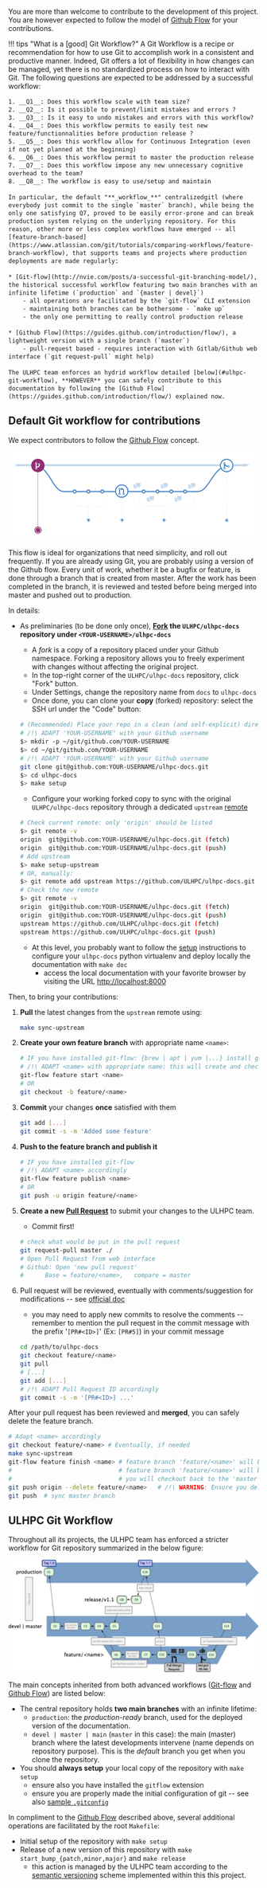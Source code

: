
You are more than welcome to contribute to the development of this project.
You are however expected to follow the model of [Github Flow](https://guides.github.com/introduction/flow/) for your contributions.

!!! tips "What is a [good] Git Workflow?"
    A Git Workflow is a recipe or recommendation for how to use Git to accomplish work in a consistent and productive manner. Indeed, Git offers a lot of flexibility in how changes can be managed, yet there is no standardized process on how to interact with Git. The following questions are expected to be addressed by a successful workflow:

    1. __Q1__: Does this workflow scale with team size?
    2. __Q2__: Is it possible to prevent/limit mistakes and errors ?
    3. __Q3__: Is it easy to undo mistakes and errors with this workflow?
    4. __Q4__: Does this workflow permits to easily test new feature/functionnalities before production release ?
    5. __Q5__: Does this workflow allow for Continuous Integration (even if not yet planned at the beginning)
    6. __Q6__: Does this workflow permit to master the production release
    7. __Q7__: Does this workflow impose any new unnecessary cognitive overhead to the team?
    8. __Q8__: The workflow is easy to use/setup and maintain

    In particular, the default "**_workflow_**" centralizedgitl (where everybody just commit to the single `master` branch), while being the only one satisfying Q7, proved to be easily error-prone and can break production system relying on the underlying repository. For this reason, other more or less complex workflows have emerged -- all [feature-branch-based](https://www.atlassian.com/git/tutorials/comparing-workflows/feature-branch-workflow), that supports teams and projects where production deployments are made regularly:

    * [Git-flow](http://nvie.com/posts/a-successful-git-branching-model/), the historical successful workflow featuring two main branches with an infinite lifetime (`production` and `{master | devel}`)
        - all operations are facilitated by the `git-flow` CLI extension
        - maintaining both branches can be bothersome - `make up`
        - the only one permitting to really control production release

    * [Github Flow](https://guides.github.com/introduction/flow/), a lightweight version with a single branch (`master`)
        - pull-request based - requires interaction with Gitlab/Github web interface (`git request-pull` might help)

    The ULHPC team enforces an hydrid workflow detailed [below](#ulhpc-git-workflow), **HOWEVER** you can safely contribute to this documentation by following the [Github Flow](https://guides.github.com/introduction/flow/) explained now.

## Default Git workflow for contributions

We expect contributors to follow the [Github Flow](https://guides.github.com/introduction/flow/) concept.

![](images/github_flow.png)

This flow is ideal for organizations that need simplicity, and roll out frequently. If you are already using Git, you are probably using a version of the Github flow. Every unit of work, whether it be a bugfix or feature, is done through a branch that is created from master. After the work has been completed in the branch, it is reviewed and tested before being merged into master and pushed out to production.

In details:

* As preliminaries (to be done only once),  __[Fork](https://docs.github.com/en/free-pro-team@latest/github/getting-started-with-github/fork-a-repo) the `ULHPC/ulhpc-docs` repository under `<YOUR-USERNAME>/ulhpc-docs`__
    - A _fork_ is a copy of a repository placed under your Github namespace. Forking a repository allows you to freely experiment with changes without affecting the original project.
    - In the top-right corner of the  `ULHPC/ulhpc-docs` repository, click "Fork" button.
    - Under Settings, change the repository name from `docs` to `ulhpc-docs`
    - Once done, you can clone your __copy__ (forked) repository: select the SSH url under the "Code" button:
    ```bash
    # (Recommended) Place your repo in a clean (and self-explicit) directory layout
    # /!\ ADAPT 'YOUR-USERNAME' with your Github username
    $> mkdir -p ~/git/github.com/YOUR-USERNAME
    $> cd ~/git/github.com/YOUR-USERNAME
    # /!\ ADAPT 'YOUR-USERNAME' with your Github username
    git clone git@github.com:YOUR-USERNAME/ulhpc-docs.git
    $> cd ulhpc-docs
    $> make setup
    ```
    - Configure your working forked copy to sync with the original `ULHPC/ulhpc-docs` repository through a dedicated `upstream` [remote](https://git-scm.com/docs/git-remote)
    ```bash
    # Check current remote: only 'origin' should be listed
    $> git remote -v
    origin  git@github.com:YOUR-USERNAME/ulhpc-docs.git (fetch)
    origin  git@github.com:YOUR-USERNAME/ulhpc-docs.git (push)
    # Add upstream
    $> make setup-upstream
    # OR, manually:
    $> git remote add upstream https://github.com/ULHPC/ulhpc-docs.git
    # Check the new remote
    $> git remote -v
    origin  git@github.com:YOUR-USERNAME/ulhpc-docs.git (fetch)
    origin  git@github.com:YOUR-USERNAME/ulhpc-docs.git (push)
    upstream https://github.com/ULHPC/ulhpc-docs.git (fetch)
    upstream https://github.com/ULHPC/ulhpc-docs.git (push)
    ```

    - At this level, you probably want to follow the [setup](../setup.md) instructions to configure your `ulhpc-docs` python virtualenv and deploy locally the documentation with `make doc`
        * access the local documentation with your favorite browser by visiting the URL <http://localhost:8000>

Then, to bring your contributions:

1. __Pull__ the latest changes from the `upstream` remote using:
   ```bash
   make sync-upstream
   ```
2. __Create your own feature branch__ with appropriate name `<name>`:
   ```bash
   # IF you have installed git-flow: {brew | apt | yum |...} install gitflow git-flow
   # /!\ ADAPT <name> with appropriate name: this will create and checkout to branch feature/<name>
   git-flow feature start <name>
   # OR
   git checkout -b feature/<name>
   ```
3. __Commit__ your changes **once** satisfied with them
   ```bash
   git add [...]
   git commit -s -m 'Added some feature'
   ```
4. __Push to the feature branch and publish it__
   ```bash
   # IF you have installed git-flow
   # /!\ ADAPT <name> accordingly
   git-flow feature publish <name>
   # OR
   git push -u origin feature/<name>
   ```
5. __Create a new [Pull Request](https://docs.github.com/en/free-pro-team@latest/github/collaborating-with-issues-and-pull-requests/creating-a-pull-request)__ to submit your changes to the ULHPC team.
   - Commit first!
   ```bash
   # check what would be put in the pull request
   git request-pull master ./
   # Open Pull Request from web interface
   # Github: Open 'new pull request'
   #      Base = feature/<name>,   compare = master
   ```

6. Pull request will be reviewed, eventually with comments/suggestion for modifications -- see [official doc](https://docs.github.com/en/free-pro-team@latest/github/collaborating-with-issues-and-pull-requests/incorporating-feedback-in-your-pull-request)
   - you may need to apply new commits to resolve the comments -- remember to mention the pull request in the commit message with the prefix  '`[PR#<ID>]`' (Ex: `[PR#5]`) in your commit message
   ```bash
   cd /path/to/ulhpc-docs
   git checkout feature/<name>
   git pull
   # [...]
   git add [...]
   # /!\ ADAPT Pull Request ID accordingly
   git commit -s -m '[PR#<ID>] ...'
   ```

After your pull request has been reviewed and __merged__, you can safely delete the feature branch.

```bash
# Adapt <name> accordingly
git checkout feature/<name> # Eventually, if needed
make sync-upstream
git-flow feature finish <name> # feature branch 'feature/<name>' will be merged into 'devel'
#                              # feature branch 'feature/<name>' will be locally deleted
#                              # you will checkout back to the 'master' branch
git push origin --delete feature/<name>   # /!\ WARNING: Ensure you delete the CORRECT remote branch
git push  # sync master branch
```

## ULHPC Git Workflow

Throughout all its projects, the ULHPC team has enforced a stricter workflow for Git repository summarized in the below figure:

![](images/gitflow.png)

The main concepts inherited from both advanced workflows ([Git-flow](http://nvie.com/posts/a-successful-git-branching-model/) and [Github Flow](https://guides.github.com/introduction/flow/)) are listed below:

* The central repository holds **two main branches** with an infinite lifetime:
    - `production`: the *production-ready* branch, used for the deployed version of the documentation.
    - `devel | master | main` (`master` in this case): the main (master) branch where the latest developments intervene (name depends on repository purpose). This is the *default* branch you get when you clone the repository.
* You should **always setup** your local copy of the repository with `make setup`
    - ensure also you have installed the `gitflow` extension
    - ensure you are properly made the initial configuration of git -- see also [sample `.gitconfig`](https://github.com/Falkor/dotfiles/blob/master/git/.gitconfig)

In compliment to the [Github Flow](https://guides.github.com/introduction/flow/) described above, several additional operations are facilitated by the root `Makefile`:

* Initial setup of the repository with `make setup`
* Release of a new version of this repository with `make start_bump_{patch,minor,major}` and `make release`
    - this action is managed by the ULHPC team according to the [semantic versioning](versioning.md) scheme implemented within this this project.

